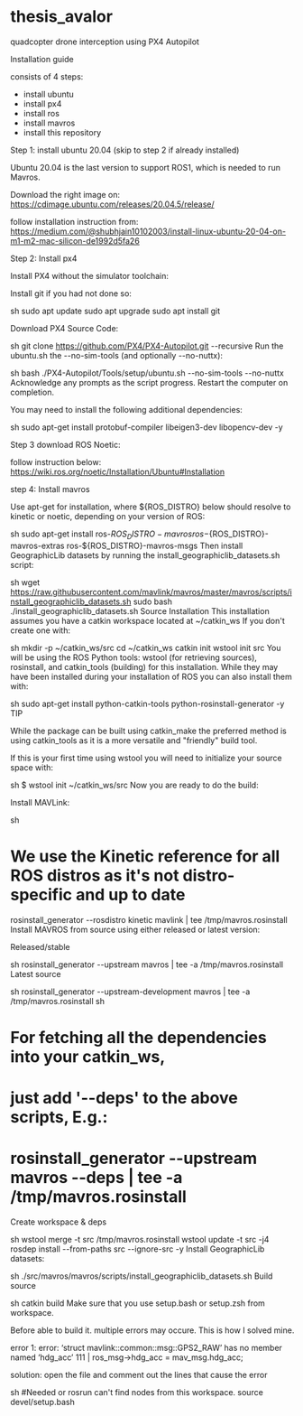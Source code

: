 # thesis_avalor
quadcopter drone interception using PX4 Autopilot


Installation guide

consists of 4 steps: 
- install ubuntu
- install px4
- install ros
- install mavros
- install this repository

Step 1: install ubuntu 20.04 (skip to step 2 if already installed)

Ubuntu 20.04 is the last version to support ROS1, which is needed to run Mavros. 

Download the right image on: 
https://cdimage.ubuntu.com/releases/20.04.5/release/

follow installation instruction from: 
https://medium.com/@shubhjain10102003/install-linux-ubuntu-20-04-on-m1-m2-mac-silicon-de1992d5fa26

Step 2: Install px4

Install PX4 without the simulator toolchain:

Install git if you had not done so: 

sh
sudo apt update
sudo apt upgrade
sudo apt install git

Download PX4 Source Code: 

sh
git clone https://github.com/PX4/PX4-Autopilot.git --recursive
Run the ubuntu.sh the --no-sim-tools (and optionally --no-nuttx):

sh
bash ./PX4-Autopilot/Tools/setup/ubuntu.sh --no-sim-tools --no-nuttx
Acknowledge any prompts as the script progress.
Restart the computer on completion.

You may need to install the following additional dependencies:

sh
sudo apt-get install protobuf-compiler libeigen3-dev libopencv-dev -y

Step 3 download ROS Noetic: 

follow instruction below: 
https://wiki.ros.org/noetic/Installation/Ubuntu#Installation

step 4: Install mavros

Use apt-get for installation, where ${ROS_DISTRO} below should resolve to kinetic or noetic, depending on your version of ROS:

sh
sudo apt-get install ros-${ROS_DISTRO}-mavros ros-${ROS_DISTRO}-mavros-extras ros-${ROS_DISTRO}-mavros-msgs
Then install GeographicLib datasets by running the install_geographiclib_datasets.sh script:

sh
wget https://raw.githubusercontent.com/mavlink/mavros/master/mavros/scripts/install_geographiclib_datasets.sh
sudo bash ./install_geographiclib_datasets.sh
Source Installation
This installation assumes you have a catkin workspace located at ~/catkin_ws If you don't create one with:

sh
mkdir -p ~/catkin_ws/src
cd ~/catkin_ws
catkin init
wstool init src
You will be using the ROS Python tools: wstool (for retrieving sources), rosinstall, and catkin_tools (building) for this installation. While they may have been installed during your installation of ROS you can also install them with:

sh
sudo apt-get install python-catkin-tools python-rosinstall-generator -y
TIP

While the package can be built using catkin_make the preferred method is using catkin_tools as it is a more versatile and "friendly" build tool.

If this is your first time using wstool you will need to initialize your source space with:

sh
$ wstool init ~/catkin_ws/src
Now you are ready to do the build:

Install MAVLink:

sh
# We use the Kinetic reference for all ROS distros as it's not distro-specific and up to date
rosinstall_generator --rosdistro kinetic mavlink | tee /tmp/mavros.rosinstall
Install MAVROS from source using either released or latest version:

Released/stable

sh
rosinstall_generator --upstream mavros | tee -a /tmp/mavros.rosinstall
Latest source

sh
rosinstall_generator --upstream-development mavros | tee -a /tmp/mavros.rosinstall
sh
# For fetching all the dependencies into your catkin_ws,
# just add '--deps' to the above scripts, E.g.:
#   rosinstall_generator --upstream mavros --deps | tee -a /tmp/mavros.rosinstall
Create workspace & deps

sh
wstool merge -t src /tmp/mavros.rosinstall
wstool update -t src -j4
rosdep install --from-paths src --ignore-src -y
Install GeographicLib datasets:

sh
./src/mavros/mavros/scripts/install_geographiclib_datasets.sh
Build source

sh
catkin build
Make sure that you use setup.bash or setup.zsh from workspace.


Before able to build it. multiple errors may occure. This is how I solved mine. 


error 1: 
error: ‘struct mavlink::common::msg::GPS2_RAW’ has no member named ‘hdg_acc’
  111 |   ros_msg->hdg_acc           = mav_msg.hdg_acc;

solution: open the file and comment out the lines that cause the error




sh
#Needed or rosrun can't find nodes from this workspace.
source devel/setup.bash

